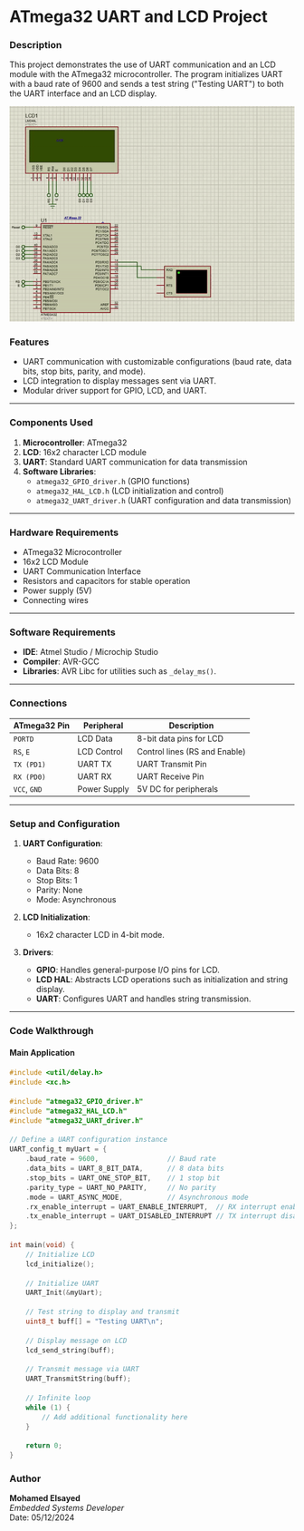 
# ATmega32 UART and LCD Project

### **Description**
This project demonstrates the use of UART communication and an LCD module with the ATmega32 microcontroller. The program initializes UART with a baud rate of 9600 and sends a test string ("Testing UART") to both the UART interface and an LCD display. 

![UART Testing](https://github.com/MohamedElsayedd1/Embedded-System-Mini-Projects/blob/main/6.%20UART_And_LCD_Interface/UART_LCD_Interface.gif)

### **Features**
- UART communication with customizable configurations (baud rate, data bits, stop bits, parity, and mode).
- LCD integration to display messages sent via UART.
- Modular driver support for GPIO, LCD, and UART.

---

### **Components Used**
1. **Microcontroller**: ATmega32
2. **LCD**: 16x2 character LCD module
3. **UART**: Standard UART communication for data transmission
4. **Software Libraries**:
   - `atmega32_GPIO_driver.h` (GPIO functions)
   - `atmega32_HAL_LCD.h` (LCD initialization and control)
   - `atmega32_UART_driver.h` (UART configuration and data transmission)

---

### **Hardware Requirements**
- ATmega32 Microcontroller
- 16x2 LCD Module
- UART Communication Interface
- Resistors and capacitors for stable operation
- Power supply (5V)
- Connecting wires

---

### **Software Requirements**
- **IDE**: Atmel Studio / Microchip Studio
- **Compiler**: AVR-GCC
- **Libraries**: AVR Libc for utilities such as `_delay_ms()`.

---

### **Connections**
| ATmega32 Pin | Peripheral   | Description         |
|--------------|--------------|---------------------|
| `PORTD`      | LCD Data     | 8-bit data pins for LCD |
| `RS`, `E`    | LCD Control  | Control lines (RS and Enable) |
| `TX (PD1)`   | UART TX      | UART Transmit Pin   |
| `RX (PD0)`   | UART RX      | UART Receive Pin    |
| `VCC`, `GND` | Power Supply | 5V DC for peripherals |

---

### **Setup and Configuration**
1. **UART Configuration**:
   - Baud Rate: 9600
   - Data Bits: 8
   - Stop Bits: 1
   - Parity: None
   - Mode: Asynchronous

2. **LCD Initialization**:
   - 16x2 character LCD in 4-bit mode.

3. **Drivers**:
   - **GPIO**: Handles general-purpose I/O pins for LCD.
   - **LCD HAL**: Abstracts LCD operations such as initialization and string display.
   - **UART**: Configures UART and handles string transmission.

---

### **Code Walkthrough**

#### **Main Application**
```c
#include <util/delay.h>
#include <xc.h>

#include "atmega32_GPIO_driver.h"
#include "atmega32_HAL_LCD.h"
#include "atmega32_UART_driver.h"

// Define a UART configuration instance
UART_config_t myUart = {
    .baud_rate = 9600,                 // Baud rate
    .data_bits = UART_8_BIT_DATA,      // 8 data bits
    .stop_bits = UART_ONE_STOP_BIT,    // 1 stop bit
    .parity_type = UART_NO_PARITY,     // No parity
    .mode = UART_ASYNC_MODE,           // Asynchronous mode
    .rx_enable_interrupt = UART_ENABLE_INTERRUPT,  // RX interrupt enabled
    .tx_enable_interrupt = UART_DISABLED_INTERRUPT // TX interrupt disabled
};

int main(void) {
    // Initialize LCD
    lcd_initialize();

    // Initialize UART
    UART_Init(&myUart);

    // Test string to display and transmit
    uint8_t buff[] = "Testing UART\n";

    // Display message on LCD
    lcd_send_string(buff);

    // Transmit message via UART
    UART_TransmitString(buff);

    // Infinite loop
    while (1) {
        // Add additional functionality here
    }

    return 0;
}
```

### **Author**
**Mohamed Elsayed**  
*Embedded Systems Developer*  
Date: 05/12/2024
